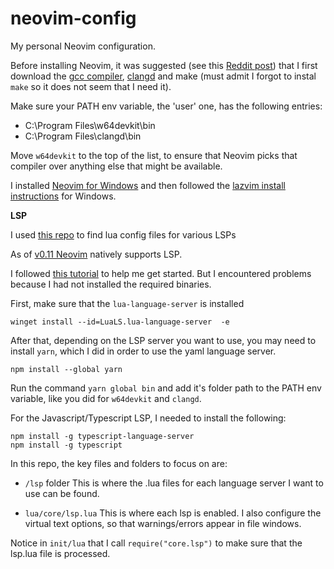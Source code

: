 # neovim-config
My personal Neovim configuration.

Before installing Neovim, it was suggested (see this [Reddit post](https://www.reddit.com/r/neovim/comments/1loydvv/after_installing_lsp_for_json_docker_and_yaml_now/)) that I first download the [gcc compiler](https://www.mingw-w64.org/downloads/), [clangd](https://github.com/clangd/clangd/releases) and make (must admit I forgot to instal `make` so it does not seem that I need it).

Make sure your PATH env variable, the 'user' one, has the following entries:

- C:\Program Files\w64devkit\bin
- C:\Program Files\clangd\bin

Move `w64devkit` to the top of the list, to ensure that Neovim picks that compiler over anything else that might be available.

I installed [Neovim for Windows](https://github.com/neovim/neovim/blob/master/INSTALL.md) and then followed the [lazvim install instructions](https://www.lazyvim.org/installation) for Windows.

**LSP**

I used [this repo](https://github.com/neovim/nvim-lspconfig/tree/master/lsp) to find lua config files for various LSPs

As of [v0.11 Neovim](https://neovim.io/doc/user/lsp.html) natively supports LSP.

I followed [this tutorial](https://youtu.be/IZnhl121yo0?feature=shared) to help me get started. But I encountered problems because I had not installed the required binaries.

First, make sure that the `lua-language-server` is installed

```
winget install --id=LuaLS.lua-language-server  -e
```

After that, depending on the LSP server you want to use, you may need to install `yarn`, which I did in order to use the yaml language server.

```npm install --global yarn```

Run the command `yarn global bin` and add it's folder path to the PATH env variable, like you did for `w64devkit` and `clangd`.

For the Javascript/Typescript LSP, I needed to install the following:

```
npm install -g typescript-language-server
npm install -g typescript
```

In this repo, the key files and folders to focus on are:

- `/lsp` folder
   This is where the .lua files for each language server I want to use can be found.

- `lua/core/lsp.lua`
   This is where each lsp is enabled. I also configure the virtual text options, so that warnings/errors appear in file windows.

Notice in `init/lua` that I call `require("core.lsp")` to make sure that the lsp.lua file is processed.

